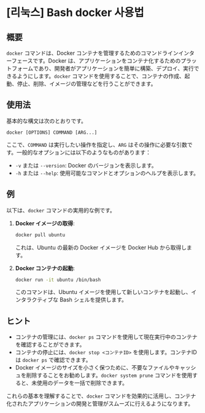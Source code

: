 # [리눅스] Bash docker 사용법

## 概要
`docker` コマンドは、Docker コンテナを管理するためのコマンドラインインターフェースです。Docker は、アプリケーションをコンテナ化するためのプラットフォームであり、開発者がアプリケーションを簡単に構築、デプロイ、実行できるようにします。`docker` コマンドを使用することで、コンテナの作成、起動、停止、削除、イメージの管理などを行うことができます。

## 使用法
基本的な構文は次のとおりです。

```
docker [OPTIONS] COMMAND [ARG...]
```

ここで、`COMMAND` は実行したい操作を指定し、`ARG` はその操作に必要な引数です。一般的なオプションには以下のようなものがあります：

- `-v` または `--version`: Docker のバージョンを表示します。
- `-h` または `--help`: 使用可能なコマンドとオプションのヘルプを表示します。

## 例
以下は、`docker` コマンドの実用的な例です。

1. **Docker イメージの取得**:
   ```bash
   docker pull ubuntu
   ```
   これは、Ubuntu の最新の Docker イメージを Docker Hub から取得します。

2. **Docker コンテナの起動**:
   ```bash
   docker run -it ubuntu /bin/bash
   ```
   このコマンドは、Ubuntu イメージを使用して新しいコンテナを起動し、インタラクティブな Bash シェルを提供します。

## ヒント
- コンテナの管理には、`docker ps` コマンドを使用して現在実行中のコンテナを確認することができます。
- コンテナの停止には、`docker stop <コンテナID>` を使用します。コンテナIDは `docker ps` で確認できます。
- Docker イメージのサイズを小さく保つために、不要なファイルやキャッシュを削除することをお勧めします。`docker system prune` コマンドを使用すると、未使用のデータを一括で削除できます。

これらの基本を理解することで、`docker` コマンドを効果的に活用し、コンテナ化されたアプリケーションの開発と管理がスムーズに行えるようになります。